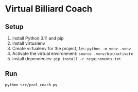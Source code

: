 # Virtual Billiard Coach

## Setup
 
1. Install Python 3.11 and pip
2. Install virtualenv
3. Create virtualenv for the project, f.e.: ```python -m venv .venv```
4. Activate the virtual environment: ```source .venv/bin/activate```
5. Install dependecies: ```pip install -r requirements.txt```

## Run

```python src/pool_coach.py```
